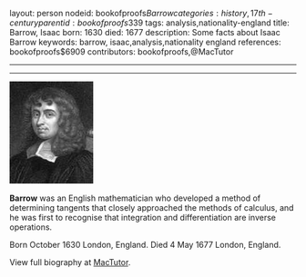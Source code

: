 layout: person
nodeid: bookofproofs$Barrow
categories: history,17th-century
parentid: bookofproofs$339
tags: analysis,nationality-england
title: Barrow, Isaac
born: 1630
died: 1677
description: Some facts about Isaac Barrow
keywords: barrow, isaac,analysis,nationality england
references: bookofproofs$6909
contributors: bookofproofs,@MacTutor

---


---

![Barrow.jpg](https://github.com/bookofproofs/bookofproofs.github.io/blob/main/_sources/_assets/images/portraits/Barrow.jpg?raw=true)

**Barrow** was an English mathematician who developed a method of determining tangents that closely approached the methods of calculus, and he was first to recognise that integration and differentiation are inverse operations.

Born October 1630 London, England. Died 4 May 1677 London, England.


View full biography at [MacTutor](https://mathshistory.st-andrews.ac.uk/Biographies/Barrow/).